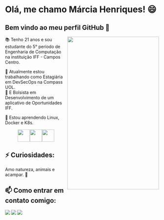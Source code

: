 # Olá, me chamo Márcia Henriques!  😄
## Bem vindo ao meu perfil GitHub 👋

<img align="right" src="https://user-images.githubusercontent.com/103605697/196480655-b822e478-934b-48f2-b03c-1e178562b17e.png" width="300" height="500"/>  


📚 Tenho 21 anos e sou estudante do 5° período de Engenharia de Computação na instituição IFF - Campos Centro.

🔭 Atualmente estou trabalhando como Estagiária em DevSecOps na Compass UOL.  
🔎 E Bolsista em Desenvolvimento de um aplicativo de Oportunidades IFF.  
  

🌱 Estou aprendendo Linux, Docker e K8s.  
<p align="center"><img src="https://cdn.jsdelivr.net/gh/devicons/devicon/icons/linux/linux-original.svg" width="40" height="40"/><img src="https://cdn.jsdelivr.net/gh/devicons/devicon/icons/docker/docker-original.svg" width="40" height="40"/><img src="https://cdn.jsdelivr.net/gh/devicons/devicon/icons/kubernetes/kubernetes-plain.svg" width="40" height="40"/></p>

  
## ⚡ Curiosidades: 
Amo natureza, animais e acampar. 💚  

## 📫 Como entrar em contato comigo: 
<div>
<a href="https://t.me/Marcia_Henriques" target="_blank"><img src="https://img.shields.io/badge/-Telegram-%230077B5?style=for-the-badge&logo=telegram&logoColor=whitehttps://img.shields.io/badge/-Telegram-%230077B5?style=for-the-badge&logo=telegram&logoColor=white"></a>
<a href = "mailto:marciahenriques9@gmail.com"><img src="https://img.shields.io/badge/Gmail-D14836?style=for-the-badge&logo=gmail&logoColor=white" target="_blank"></a>
<a href="https://www.linkedin.com/in/m%C3%A1rcia-cristina-h-3a8024132" target="_blank"><img src="https://img.shields.io/badge/-LinkedIn-%230077B5?style=for-the-badge&logo=linkedin&logoColor=white" target="_blank"></a>   
</div>

